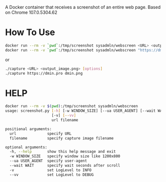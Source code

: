 A Docker container that receives a screenshot of an entire web page. Based on Chrome 107.0.5304.62

How To Use
=========
```bash
docker run --rm -v `pwd`:/tmp/screenshot sysadmln/webscreen <URL> <output_image.png> [options]
docker run --rm -v `pwd`:/tmp/screenshot sysadmln/webscreen "https://dmin.pro/" dmin.png
```
or
```bash
./capture <URL> <output_image.png> [options]
./capture https://dmin.pro dmin.png
```

HELP
=========
```bash
docker run --rm -v $(pwd):/tmp/screenshot sysadmln/webscreen
usage: screenshot.py [-h] [-w WINDOW_SIZE] [--ua USER_AGENT] [--wait WAIT]
                     [-v] [--vv]
                     url filename

positional arguments:
  url              specify URL
  filename         specify capture image filename

optional arguments:
  -h, --help       show this help message and exit
  -w WINDOW_SIZE   specify window size like 1200x800
  --ua USER_AGENT  specify user-agent
  --wait WAIT      specify wait seconds after scroll
  -v               set LogLevel to INFO
  --vv             set LogLevel to DEBUG
```

